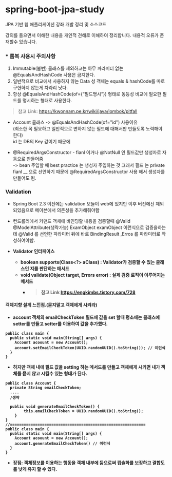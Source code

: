 # spring-boot-jpa-study
JPA 기반 웹 애플리케이션 강좌 개발 정리 및 소스코드

강의를 들으면서 이해한 내용을 개인적 견해로 이해하여 정리합니다.
내용적 오류가 존재할수 있습니다.


### * 롬복 사용시 주의사항
1. Immutable(불변) 클래스를 제외하고는 아무 파라미터 없는 @EqualsAndHashCode 사용은 금지한다.
2. 일반적으로 비교에서 사용하지 않는 Data 성 객체는 equals & hashCode를 따로 구현하지 않는게 차라리 낫다.
3. 항상 @EqualsAndHashCode(of={“필드명시”}) 형태로 동등성 비교에 필요한 필드를 명시하는 형태로 사용한다.


> 참고 Link: https://kwonnam.pe.kr/wiki/java/lombok/pitfall

- Account 클래스 -> @EqualsAndHashCode(of="id")  사용이유 <br/>
(최소한 꼭 필요하고 일반적으로 변하지 않는 필드에 대해서만 만들도록 노력해야 한다)<br/>
id 는 DB의 Key 값이기 때문에

- @RequiredArgsConstructor -
 fianl 이거나 @NotNull 인 필드값만 생성자로 자동으로 만들어줌  
 -> bean 주입할 때 best practice 는 생성자 주입하는 것 그래서 필드 는 private fianl __ 으로 선언하기 때문에
 @RequiredArgsConstructor 사용 해서 생성자를 만들어도 됨.
 
 ### Validation
- Spring Boot 2.3 이전에는 validation 모듈이 web에 있지만 이후 버전에선 제외 되있음으로
 메이븐에서 의존성을 추가해줘야함
 
-  컨드롤러에서  커맨드 객체에 바인딩할 내용을 검증할때 @Valid @ModelAttribute(생략가능) ExamObject examObject 
 이런식으로 검증을하는데 @Valid 를 선언한 파라미터 뒤에 바로 BindingResult ,Erros 를 파라미터로 작성하여야함.
 
- <strong>Validator 인터페이스<strong>
  - boolean supports(Class<?> aClass) : Validator가 검증할 수 있는 클래스인 지를 판단하는 매서드
  - void validate(Object target, Errors error) : 실제 검증 로직이 이루어지는 메서드
    - > 참고 Link https://engkimbs.tistory.com/728


#### 객체지향 설계 느낀점.(묻지말고 객체에게 시켜라)
- account 객체의 emailCheckToken 필드에 값을 set 할때 평소에는 클래스에 setter를 만들고 setter를 이용하여 값을 추가했다.
```
public class main {
  public static void main(String[] args) {
    Account acoount = new Account();
    account.setEmailCheckToken(UUID.randomUUID().toString()); // 이런식
  }
}
```
- 하지만 객체 내에 필드 값을 setting 하는 메서드를 만들고 객체에게 시키면 내가 객체를 묻지 않고 시킬수 있는 형태가 된다.
```
public class Account {
  private String emailCheckToken;
  ....
  /생략
  
  public void generateEmailCheckToken() {
        this.emailCheckToken = UUID.randomUUID().toString();
    }
}
//===========================================================
public class main {
  public static void main(String[] args) {
    Account acoount = new Account();
    account.generateEmailCheckToken() // 이런식
  }
}
```
- 장점: 객체정보를 이용하는 행동을 객체 내부에 둠으로써 캡슐화를 보장하고 결합도를 낮게 유지 할 수 있다.
